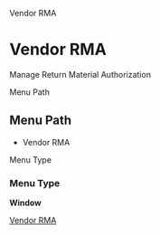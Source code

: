 
Vendor RMA
# Vendor RMA


Manage Return Material Authorization

Menu Path
## Menu Path



- Vendor RMA

Menu Type
### Menu Type

**Window**


[Vendor RMA](functional-guide/window/window-vendor-rma.md)